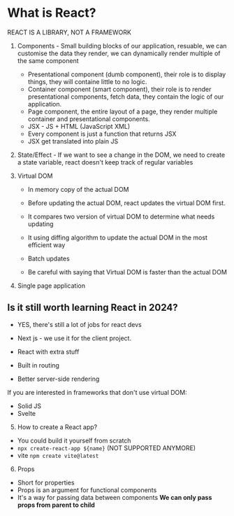 # What is React?

REACT IS A LIBRARY, NOT A FRAMEWORK

1. Components - Small building blocks of our application, resuable, we can customise the data they render, we can dynamically render multiple of the same component
   - Presentational component (dumb component), their role is to display things, they will containe little to no logic.
   - Container component (smart component), their role is to render presentational components, fetch data, they contain the logic of our application.
   - Page component, the entire layout of a page, they render multiple container and presentational components.
   - JSX - JS + HTML (JavaScript XML)
   - Every component is just a function that returns JSX
   - JSX get translated into plain JS
2. State/Effect - If we want to see a change in the DOM, we need to create a state variable, react doesn't keep track of regular variables

3. Virtual DOM

   - In memory copy of the actual DOM
   - Before updating the actual DOM, react updates the virtual DOM first.
   - It compares two version of virtual DOM to determine what needs updating
   - It using diffing algorithm to update the actual DOM in the most efficient way
   - Batch updates

   - Be careful with saying that Virtual DOM is faster than the actual DOM

4. Single page application

## Is it still worth learning React in 2024?

- YES, there's still a lot of jobs for react devs

- Next js - we use it for the client project.
- React with extra stuff
- Built in routing
- Better server-side rendering

If you are interested in frameworks that don't use virtual DOM:

- Solid JS
- Svelte

5. How to create a React app?

- You could build it yourself from scratch
- `npx create-react-app ${name}` (NOT SUPPORTED ANYMORE)
- vite `npm create vite@latest`

6. Props

- Short for properties
- Props is an argument for functional components
- It's a way for passing data between components
  **We can only pass props from parent to child**
